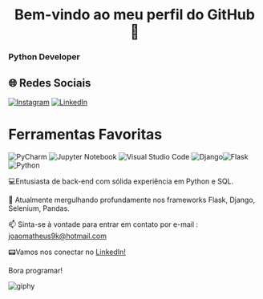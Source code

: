 <h1 align="center">Bem-vindo ao meu perfil do GitHub 👋</h1>
<h3>Python Developer</h3>

## 🌐 Redes Sociais
[![Instagram](https://img.shields.io/badge/Instagram-%23E4405F.svg?logo=Instagram&logoColor=white)](https://www.instagram.com/joaomatheuzs/) 
[![LinkedIn](https://img.shields.io/badge/LinkedIn-%230077B5.svg?logo=linkedin&logoColor=white)](https://www.linkedin.com/in/joao-ribeiro-desenvolvedor/) 

# Ferramentas Favoritas
![PyCharm](https://img.shields.io/badge/pycharm-143?style=for-thebadge&logo=pycharm&logoColor=black&color=black&labelColor=green)
![Jupyter Notebook](https://img.shields.io/badge/jupyter-%23FA0F00.svg?style=for-the-badge&logo=jupyter&logoColor=white)
![Visual Studio Code](https://img.shields.io/badge/Visual%20Studio%20Code-0078d7.svg?style=for-the-badge&logo=visual-studio-code&logoColor=white)
![Django](https://img.shields.io/badge/django-%23092E20.svg?style=for-the-badge&logo=django&logoColor=white)![Flask](https://img.shields.io/badge/flask-%23000.svg?style=for-the-badge&logo=flask&logoColor=white)![Python](https://img.shields.io/badge/python-3670A0?style=for-thebadge&logo=python&logoColor=ffdd54)

💻Entusiasta de back-end com sólida experiência em Python e SQL.

🚀 Atualmente mergulhando profundamente nos frameworks Flask, Django, Selenium, Pandas.

📫 Sinta-se à vontade para entrar em contato por e-mail : joaomatheus9k@hotmail.com

📟Vamos nos conectar no [LinkedIn!](https://www.linkedin.com/in/joao-ribeiro-desenvolvedor/)

Bora programar! 

![giphy](https://media.giphy.com/media/JqmupuTVZYaQX5s094/giphy.gif)
